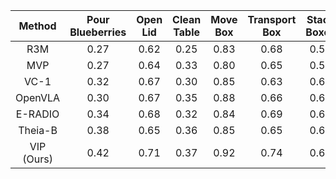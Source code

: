 Method | Pour Blueberries | Open Lid | Clean Table | Move Box | Transport Box | Stack Boxes |
| :-: | :-: | :-: | :-: | :-: | :-: | :-: |
R3M | 0.27 | 0.62 | 0.25 | 0.83 | 0.68 | 0.51 |
MVP | 0.27 | 0.64 | 0.33 | 0.80 | 0.65 | 0.57 |
VC-1 | 0.32 | 0.67 | 0.30 | 0.85 | 0.63 | 0.60 |
OpenVLA | 0.30 | 0.67 | 0.35 | 0.88 | 0.66 | 0.60 |
E-RADIO | 0.34 | 0.68 | 0.32 | 0.84 | 0.69 | 0.62 |
Theia-B | 0.38 | 0.65 | 0.36 | 0.85 | 0.65 | 0.64 |
VIP (Ours) | 0.42 | 0.71 | 0.37 | 0.92 | 0.74 | 0.68 |
